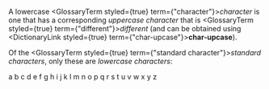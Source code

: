  



A lowercase <GlossaryTerm styled={true} term={"character"}><i>character</i></GlossaryTerm> is one that has a corresponding *uppercase character* that is <GlossaryTerm styled={true} term={"different"}><i>different</i></GlossaryTerm> (and can be obtained using <DictionaryLink styled={true} term={"char-upcase"}><b>char-upcase</b></DictionaryLink>). 



Of the <GlossaryTerm styled={true} term={"standard character"}><i>standard characters</i></GlossaryTerm>, only these are *lowercase characters*: 



a b c d e f g h i j k l m n o p q r s t u v w x y z 



